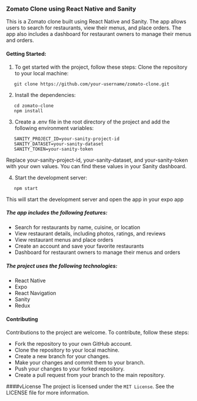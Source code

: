 ### Zomato Clone using React Native and Sanity


This is a Zomato clone built using React Native and Sanity. The app allows users to search for restaurants, view their menus, and place orders. The app also includes a dashboard for restaurant owners to manage their menus and orders.

#### Getting Started:

1. To get started with the project, follow these steps:
Clone the repository to your local machine:
```
   git clone https://github.com/your-username/zomato-clone.git
   ```
2. Install the dependencies:
```
   cd zomato-clone
   npm install
  ```
3. Create a .env file in the root directory of the project and add the following environment variables:
```
   SANITY_PROJECT_ID=your-sanity-project-id
   SANITY_DATASET=your-sanity-dataset
   SANITY_TOKEN=your-sanity-token
 ```
Replace your-sanity-project-id, your-sanity-dataset, and your-sanity-token with your own values. You can find these values in your Sanity dashboard.

4. Start the development server:
```
   npm start
   ```
This will start the development server and open the app in your expo app

##### The app includes the following features:
- Search for restaurants by name, cuisine, or location
- View restaurant details, including photos, ratings, and reviews
- View restaurant menus and place orders
- Create an account and save your favorite restaurants
- Dashboard for restaurant owners to manage their menus and orders


##### The project uses the following technologies:
- React Native
- Expo
- React Navigation
- Sanity
- Redux

#### Contributing
Contributions to the project are welcome. To contribute, follow these steps:
- Fork the repository to your own GitHub account.
- Clone the repository to your local machine.
- Create a new branch for your changes.
- Make your changes and commit them to your branch.
- Push your changes to your forked repository.
- Create a pull request from your branch to the main repository.

####vLicense
The project is licensed under the ```MIT License```. See the LICENSE file for more information.
